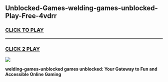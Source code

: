 
## Unblocked-Games-welding-games-unblocked-Play-Free-4vdrr
<h3>
<a href="https://premium76.site?title=welding-games-unblocked&ref=23A">CLICK TO PLAY</a></h3>
<hr>

<h3>
<a href="https://premium76.site?title=welding-games-unblocked&ref=23A">CLICK 2 PLAY</a>
  
</h3>

<a href="https://premium76.site?title=welding-games-unblocked&ref=23A"><img src="https://clearcache.store/games.png"></a>


**welding-games-unblocked games unblocked: Your Gateway to Fun and Accessible Online Gaming**
